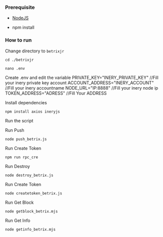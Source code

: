 ### Prerequisite

- [NodeJS](https://nodejs.org/en/)

- npm install



### How to run

Change directory to ```betrixjr```

```shell
cd ./betrixjr
```



```shell
nano .env
```

Create .env and edit the variable
PRIVATE_KEY="INERY_PRIVATE_KEY" //Fill your inery private key account
ACCOUNT_ADDRESS="INERY_ACCOUNT" //Fill your inery accountname
NODE_URL="IP:8888" //Fill your inery node ip
TOKEN_ADDRESS="ADRESS" //Fill Your ADDRESS

Install dependencies

```shell
npm install axios ineryjs
```

Run the script

Run Push

```
node push_betrix.js
```

Run Create Token

```
npm run rpc_cre
```

Run Destroy

```
node destroy_betrix.js
```

Run Create Token

```
node createtoken_betrix.js
```

Run Get Block

```
node getblock_betrix.mjs
```

Run Get Info

```
node getinfo_betrix.mjs
```